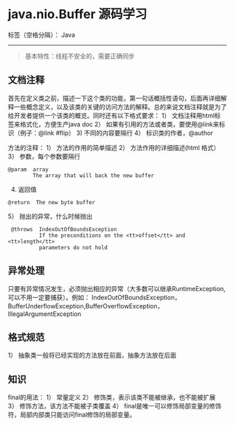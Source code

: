 # java.nio.Buffer 源码学习

标签（空格分隔）： Java

---

> 基本特性：线程不安全的，需要正确同步

## 文档注释

首先在定义类之前，描述一下这个类的功能，第一句话概括性语句，后面再详细解释一些概念定义，以及该类的关键的访问方法的解释。总的来说文档注释就是为了给开发者提供一个该类的概览。同时还有以下格式要求：
1） 文档注释用html标签来格式化，方便生产java doc
2） 如果有引用的方法或者类，要使用@link来标识（例子：@link #flip）
3)  不同的内容要隔行
4） 标识类的作者，@author

方法的注释：
1） 方法的作用的简单描述
2） 方法作用的详细描述(html 格式）
3） 参数，每个参数要隔行
```
@param  array
        The array that will back the new buffer
```
4) 返回值
```
@return  The new byte buffer
```
5） 抛出的异常，什么时候抛出
```
 @throws  IndexOutOfBoundsException
          If the preconditions on the <tt>offset</tt> and <tt>length</tt>
          parameters do not hold
```


##  异常处理

只要有异常情况发生，必须抛出相应的异常（大多数可以继承RuntimeException,可以不用一定要捕获）。例如：
IndexOutOfBoundsException，BufferUnderflowException,BufferOverflowException，IllegalArgumentException

## 格式规范

1） 抽象类一般将已经实现的方法放在前面，抽象方法放在后面

## 知识

final的用法：
1） 常量定义
2） 修饰类，表示该类不能被继承，也不能被扩展
3） 修饰方法，该方法不能被子类覆盖
4） final是唯一可以修饰局部变量的修饰符，局部内部类只能访问final修饰的局部变量。